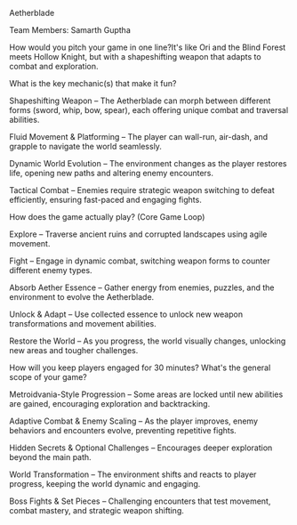 Aetherblade

Team Members: Samarth Guptha

How would you pitch your game in one line?It's like Ori and the Blind Forest meets Hollow Knight, but with a shapeshifting weapon that adapts to combat and exploration.

What is the key mechanic(s) that make it fun?

Shapeshifting Weapon – The Aetherblade can morph between different forms (sword, whip, bow, spear), each offering unique combat and traversal abilities.

Fluid Movement & Platforming – The player can wall-run, air-dash, and grapple to navigate the world seamlessly.

Dynamic World Evolution – The environment changes as the player restores life, opening new paths and altering enemy encounters.

Tactical Combat – Enemies require strategic weapon switching to defeat efficiently, ensuring fast-paced and engaging fights.

How does the game actually play? (Core Game Loop)

Explore – Traverse ancient ruins and corrupted landscapes using agile movement.

Fight – Engage in dynamic combat, switching weapon forms to counter different enemy types.

Absorb Aether Essence – Gather energy from enemies, puzzles, and the environment to evolve the Aetherblade.

Unlock & Adapt – Use collected essence to unlock new weapon transformations and movement abilities.

Restore the World – As you progress, the world visually changes, unlocking new areas and tougher challenges.

How will you keep players engaged for 30 minutes? What's the general scope of your game?

Metroidvania-Style Progression – Some areas are locked until new abilities are gained, encouraging exploration and backtracking.

Adaptive Combat & Enemy Scaling – As the player improves, enemy behaviors and encounters evolve, preventing repetitive fights.

Hidden Secrets & Optional Challenges – Encourages deeper exploration beyond the main path.

World Transformation – The environment shifts and reacts to player progress, keeping the world dynamic and engaging.

Boss Fights & Set Pieces – Challenging encounters that test movement, combat mastery, and strategic weapon shifting.
